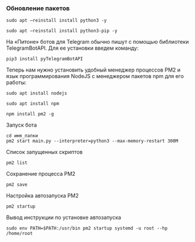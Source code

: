 ### Обновление пакетов
```
sudo apt —reinstall install python3 -y

sudo apt —reinstall install python3-pip -y
```
На «Питоне» ботов для Telegram обычно пишут с помощью библиотеки TelegramBotAPI. Для ее установки введем команду:
```
pip3 install pyTelegramBotAPI
```
Теперь нам нужно установить удобный менеджер процессов PM2 и язык программирования NodeJS с менеджером пакетов npm для его работы:
```
sudo apt install nodejs

sudo apt install npm

npm install pm2 -g
```
Запуск бота
```
cd имя_папки
pm2 start main.py --interpreter=python3 --max-memory-restart 300M
```
Список запущенных скриптов
```
pm2 list
```
Сохранение процесса PM2
```
pm2 save
```
Настройка автозапуска PM2
```
pm2 startup
```
Вывод инструкции по установке автозапуска
```
sudo env PATH=$PATH:/usr/bin pm2 startup systemd -u root --hp /home/root
```